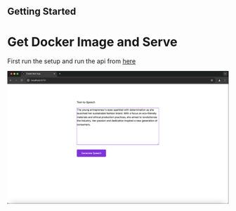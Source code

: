 ## Getting Started


# Get Docker Image and Serve 

First run the setup and run the api from [here](https://github.com/norbertkross/fastapi-openvoice-tts)

![image](https://github.com/norbertkross/nextjs-openvoice-tts/blob/main/demo.png?raw=true)



